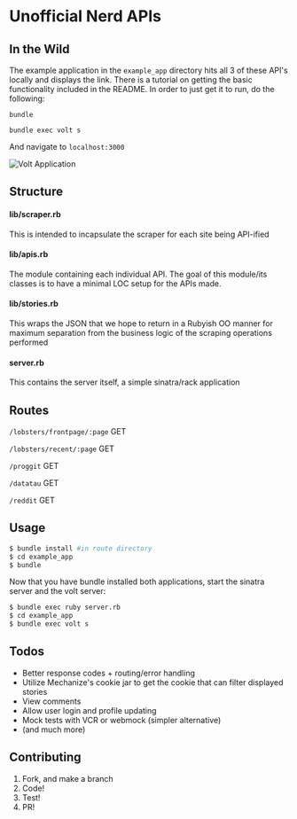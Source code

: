 # Unofficial Nerd APIs

## In the Wild
The example application in the `example_app` directory hits all 3 of these API's locally and displays the link.
There is a tutorial on getting the basic functionality included in the README.
In order to just get it to run, do the following:

`bundle`

`bundle exec volt s`

And navigate to `localhost:3000`

![Volt Application](http://i.imgur.com/2yqQuTC.png)

## Structure
#### lib/scraper.rb
This is intended to incapsulate the scraper for each site being API-ified

#### lib/apis.rb
The module containing each individual API. The goal of this module/its classes is to have a minimal LOC setup for the APIs made.

#### lib/stories.rb
This wraps the JSON that we hope to return in a Rubyish OO manner for maximum separation from the business logic of the
scraping operations performed

#### server.rb
This contains the server itself, a simple sinatra/rack application

## Routes
`/lobsters/frontpage/:page` GET

`/lobsters/recent/:page` GET

`/proggit` GET

`/datatau` GET

`/reddit` GET


## Usage

```BASH
$ bundle install #in route directory
$ cd example_app
$ bundle
```

Now that you have bundle installed both applications, start the sinatra server and the volt server:
```BASH
$ bundle exec ruby server.rb
$ cd example_app
$ bundle exec volt s
```



## Todos
- Better response codes + routing/error handling
- Utilize Mechanize's cookie jar to get the cookie that can filter displayed stories
- View comments
- Allow user login and profile updating
- Mock tests with VCR or webmock (simpler alternative)
- (and much more)

## Contributing
1. Fork, and make a branch
2. Code!
3. Test!
4. PR!

